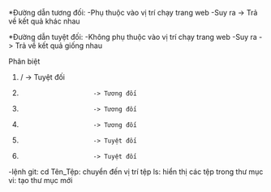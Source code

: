 \*Đường dẫn tương đối:
-Phụ thuộc vào vị trí chạy trang web
-Suy ra -> Trả về kết quả khác nhau

\*Đường dẫn tuyệt đối:
-Không phụ thuộc vào vị trí chạy trang web
-Suy ra -> Trả về kết quả giống nhau

Phân biệt

1.  / -> Tuyệt đối
2.                         -> Tương đối
3.                         -> Tương đối
4.                         -> Tương đối
5.                         -> Tuyệt đối
6.                         -> Tuyệt đối

-lệnh git:
cd Tên_Tệp: chuyển đến vị trí tệp
ls: hiển thị các tệp trong thư mục
vi: tạo thư mục mới
